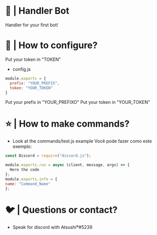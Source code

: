 # 🌊 | Handler Bot
Handler for your first bot!
# 🥥 | How to configure?
Put your token in "TOKEN"
- config.js
```js
module.exports = {
  prefix: "YOUR_PREFIX",
  token: "YOUR_TOKEN"
}
```
Put your prefix in "YOUR_PREFIXO"
Put your token in "YOUR_TOKEN"
# ⭐️ | How to make commands?
- Look at the commands/test.js example
Você pode fazer como este exemplo:
```js
const Discord = require("discord.js");

module.exports.run = async (client, message, args) => {
  Here the code
};
module.exports.info = {
name: "Command_Name"
};
```
# 🐦 | Questions or contact?
- Speak for discord with Atsushi❞#5239
